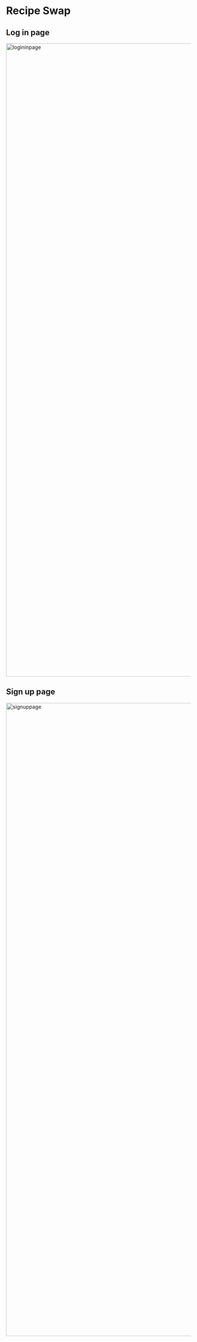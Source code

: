 # Recipe Swap

## Log in page
<img width="1728" alt="logininpage" src="https://user-images.githubusercontent.com/117698398/235858570-80f31cf5-9287-4ed3-b494-3acd22fc6934.png">


## Sign up page
<img width="1728" alt="signuppage" src="https://user-images.githubusercontent.com/117698398/235858601-11fcf0b0-8a6d-4561-a0b5-7416ab294fe9.png">
